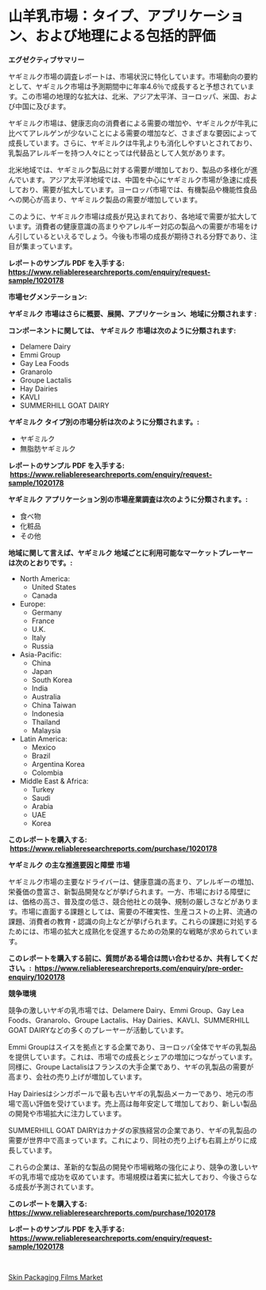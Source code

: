 <p><h1>山羊乳市場：タイプ、アプリケーション、および地理による包括的評価</h1></p><p><strong>エグゼクティブサマリー</strong></p>
<p><p>ヤギミルク市場の調査レポートは、市場状況に特化しています。市場動向の要約として、ヤギミルク市場は予測期間中に年率4.6％で成長すると予想されています。この市場の地理的な拡大は、北米、アジア太平洋、ヨーロッパ、米国、および中国に及びます。</p><p>ヤギミルク市場は、健康志向の消費者による需要の増加や、ヤギミルクが牛乳に比べてアレルゲンが少ないことによる需要の増加など、さまざまな要因によって成長しています。さらに、ヤギミルクは牛乳よりも消化しやすいとされており、乳製品アレルギーを持つ人々にとっては代替品として人気があります。</p><p>北米地域では、ヤギミルク製品に対する需要が増加しており、製品の多様化が進んでいます。アジア太平洋地域では、中国を中心にヤギミルク市場が急速に成長しており、需要が拡大しています。ヨーロッパ市場では、有機製品や機能性食品への関心が高まり、ヤギミルク製品の需要が増加しています。</p><p>このように、ヤギミルク市場は成長が見込まれており、各地域で需要が拡大しています。消費者の健康意識の高まりやアレルギー対応の製品への需要が市場をけん引しているといえるでしょう。今後も市場の成長が期待される分野であり、注目が集まっています。</p></p>
<p><strong>レポートのサンプル PDF を入手する: <a href="https://www.reliableresearchreports.com/enquiry/request-sample/1020178">https://www.reliableresearchreports.com/enquiry/request-sample/1020178</a></strong></p>
<p><strong>市場セグメンテーション:</strong></p>
<p><strong> ヤギミルク 市場はさらに概要、展開、アプリケーション、地域に分類されます :</strong></p>
<p><strong>コンポーネントに関しては、 ヤギミルク 市場は次のように分類されます: &nbsp;</strong></p>
<p><ul><li>Delamere Dairy</li><li>Emmi Group</li><li>Gay Lea Foods</li><li>Granarolo</li><li>Groupe Lactalis</li><li>Hay Dairies</li><li>KAVLI</li><li>SUMMERHILL GOAT DAIRY</li></ul></p>
<p><strong> ヤギミルク タイプ別の市場分析は次のように分類されます。:</strong></p>
<p><ul><li>ヤギミルク</li><li>無脂肪ヤギミルク</li></ul></p>
<p><strong>レポートのサンプル PDF を入手する: &nbsp;<a href="https://www.reliableresearchreports.com/enquiry/request-sample/1020178">https://www.reliableresearchreports.com/enquiry/request-sample/1020178</a></strong></p>
<p><strong> ヤギミルク アプリケーション別の市場産業調査は次のように分類されます。:</strong></p>
<p><ul><li>食べ物</li><li>化粧品</li><li>その他</li></ul></p>
<p><strong>地域に関して言えば、ヤギミルク 地域ごとに利用可能なマーケットプレーヤーは次のとおりです。:</strong></p>
<p><ul>
    <li>
        North America:
        <ul>
            <li>United States</li>
            <li>Canada</li>
        </ul>
    </li>
    <li>
        Europe:
        <ul>
            <li>Germany</li>
            <li>France</li>
            <li>U.K.</li>
            <li>Italy</li>
            <li>Russia</li>
        </ul>
    </li>
    <li>
        Asia-Pacific:
        <ul>
            <li>China</li>
            <li>Japan</li>
            <li>South Korea</li>
            <li>India</li>
            <li>Australia</li>
            <li>China Taiwan</li>
            <li>Indonesia</li>
            <li>Thailand</li>
            <li>Malaysia</li>
        </ul>
    </li>
    <li>
        Latin America:
        <ul>
            <li>Mexico</li>
            <li>Brazil</li>
            <li>Argentina Korea</li>
            <li>Colombia</li>
        </ul>
    </li>
    <li>
        Middle East & Africa:
        <ul>
            <li>Turkey</li>
            <li>Saudi</li>
            <li>Arabia</li>
            <li>UAE</li>
            <li>Korea</li>
        </ul>
    </li>
    </ul></p>
<p><strong>このレポートを購入する: &nbsp;<a href="https://www.reliableresearchreports.com/purchase/1020178">https://www.reliableresearchreports.com/purchase/1020178</a></strong></p>
<p><strong>ヤギミルク の主な推進要因と障壁 市場</strong></p>
<p><p>ヤギミルク市場の主要なドライバーは、健康意識の高まり、アレルギーの増加、栄養価の豊富さ、新製品開発などが挙げられます。一方、市場における障壁には、価格の高さ、普及度の低さ、競合他社との競争、規制の厳しさなどがあります。市場に直面する課題としては、需要の不確実性、生産コストの上昇、流通の課題、消費者の教育・認識の向上などが挙げられます。これらの課題に対処するためには、市場の拡大と成熟化を促進するための効果的な戦略が求められています。</p></p>
<p><strong>このレポートを購入する前に、質問がある場合は問い合わせるか、共有してください。:&nbsp; <a href="https://www.reliableresearchreports.com/enquiry/pre-order-enquiry/1020178">https://www.reliableresearchreports.com/enquiry/pre-order-enquiry/1020178</a></strong></p>
<p><strong>競争環境</strong></p>
<p><p>競争の激しいヤギの乳市場では、Delamere Dairy、Emmi Group、Gay Lea Foods、Granarolo、Groupe Lactalis、Hay Dairies、KAVLI、SUMMERHILL GOAT DAIRYなどの多くのプレーヤーが活動しています。</p><p>Emmi Groupはスイスを拠点とする企業であり、ヨーロッパ全体でヤギの乳製品を提供しています。これは、市場での成長とシェアの増加につながっています。同様に、Groupe Lactalisはフランスの大手企業であり、ヤギの乳製品の需要が高まり、会社の売り上げが増加しています。</p><p>Hay Dairiesはシンガポールで最も古いヤギの乳製品メーカーであり、地元の市場で高い評価を受けています。売上高は毎年安定して増加しており、新しい製品の開発や市場拡大に注力しています。</p><p>SUMMERHILL GOAT DAIRYはカナダの家族経営の企業であり、ヤギの乳製品の需要が世界中で高まっています。これにより、同社の売り上げも右肩上がりに成長しています。</p><p>これらの企業は、革新的な製品の開発や市場戦略の強化により、競争の激しいヤギの乳市場で成功を収めています。市場規模は着実に拡大しており、今後さらなる成長が予測されています。</p></p>
<p><strong>このレポートを購入する: &nbsp; <a href="https://www.reliableresearchreports.com/purchase/1020178">https://www.reliableresearchreports.com/purchase/1020178</a></strong></p>
<p><strong>レポートのサンプル PDF を入手する: &nbsp;<a href="https://www.reliableresearchreports.com/enquiry/request-sample/1020178">https://www.reliableresearchreports.com/enquiry/request-sample/1020178</a></strong><strong></strong></p>
<p>&nbsp;</p>
<p><p><a href="https://github.com/Sherrillcrooksxa8i18ucf2m/Market-Research-Report-List-1/blob/main/skin-packaging-films-market.md">Skin Packaging Films Market</a></p></p>